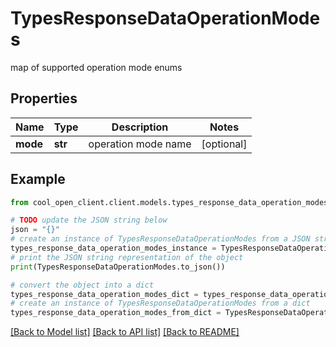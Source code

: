 # TypesResponseDataOperationModes

map of supported operation mode enums

## Properties

Name | Type | Description | Notes
------------ | ------------- | ------------- | -------------
**mode** | **str** | operation mode name | [optional] 

## Example

```python
from cool_open_client.client.models.types_response_data_operation_modes import TypesResponseDataOperationModes

# TODO update the JSON string below
json = "{}"
# create an instance of TypesResponseDataOperationModes from a JSON string
types_response_data_operation_modes_instance = TypesResponseDataOperationModes.from_json(json)
# print the JSON string representation of the object
print(TypesResponseDataOperationModes.to_json())

# convert the object into a dict
types_response_data_operation_modes_dict = types_response_data_operation_modes_instance.to_dict()
# create an instance of TypesResponseDataOperationModes from a dict
types_response_data_operation_modes_from_dict = TypesResponseDataOperationModes.from_dict(types_response_data_operation_modes_dict)
```
[[Back to Model list]](../README.md#documentation-for-models) [[Back to API list]](../README.md#documentation-for-api-endpoints) [[Back to README]](../README.md)


